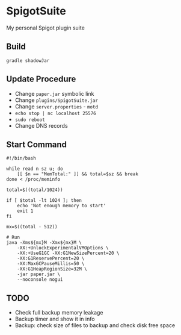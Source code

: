 # SpigotSuite
My personal Spigot plugin suite

## Build

```shell
gradle shadowJar
```

## Update Procedure

- Change `paper.jar` symbolic link
- Change `plugins/SpigotSuite.jar`
- Change `server.properties` - `motd`
- `echo stop | nc localhost 25576`
- `sudo reboot`
- Change DNS records

## Start Command

```shell
#!/bin/bash

while read n sz u; do
    [[ $n == "MemTotal:" ]] && total=$sz && break
done < /proc/meminfo

total=$((total/1024))

if [ $total -lt 1024 ]; then
    echo 'Not enough memory to start'
    exit 1
fi

mx=$((total - 512))

# Run
java -Xms${mx}M -Xmx${mx}M \
    -XX:+UnlockExperimentalVMOptions \
    -XX:+UseG1GC -XX:G1NewSizePercent=20 \
    -XX:G1ReservePercent=20 \
    -XX:MaxGCPauseMillis=50 \
    -XX:G1HeapRegionSize=32M \
    -jar paper.jar \
    --noconsole nogui
```

## TODO
* Check full backup memory leakage
* Backup timer and show it in info
* Backup: check size of files to backup and check disk free space
